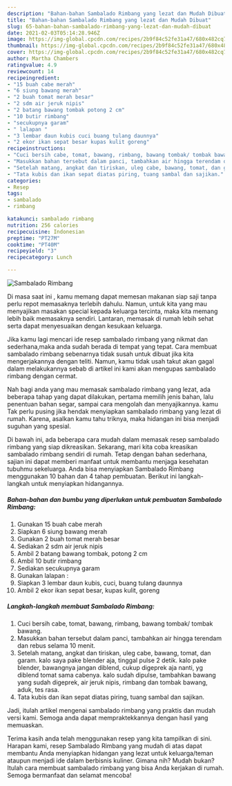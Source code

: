 ```yaml
---
description: "Bahan-bahan Sambalado Rimbang yang lezat dan Mudah Dibuat"
title: "Bahan-bahan Sambalado Rimbang yang lezat dan Mudah Dibuat"
slug: 65-bahan-bahan-sambalado-rimbang-yang-lezat-dan-mudah-dibuat
date: 2021-02-03T05:14:28.946Z
image: https://img-global.cpcdn.com/recipes/2b9f84c52fe31a47/680x482cq70/sambalado-rimbang-foto-resep-utama.jpg
thumbnail: https://img-global.cpcdn.com/recipes/2b9f84c52fe31a47/680x482cq70/sambalado-rimbang-foto-resep-utama.jpg
cover: https://img-global.cpcdn.com/recipes/2b9f84c52fe31a47/680x482cq70/sambalado-rimbang-foto-resep-utama.jpg
author: Martha Chambers
ratingvalue: 4.9
reviewcount: 14
recipeingredient:
- "15 buah cabe merah"
- "6 siung bawang merah"
- "2 buah tomat merah besar"
- "2 sdm air jeruk nipis"
- "2 batang bawang tombak potong 2 cm"
- "10 butir rimbang"
- "secukupnya garam"
- " lalapan "
- "3 lembar daun kubis cuci buang tulang daunnya"
- "2 ekor ikan sepat besar kupas kulit goreng"
recipeinstructions:
- "Cuci bersih cabe, tomat, bawang, rimbang, bawang tombak/ tombak bawang."
- "Masukkan bahan tersebut dalam panci, tambahkan air hingga terendam dan rebus selama 10 menit."
- "Setelah matang, angkat dan tiriskan, uleg cabe, bawang, tomat, dan garam. kalo saya pake blender aja, tinggal pulse 2 detik. kalo pake blender, bawangnya jangan diblend, cukup digeprek aja nanti, yg diblend tomat sama cabenya. kalo sudah dipulse, tambahkan bawang yang sudah digeprek, air jeruk nipis, rimbang dan tombak bawang, aduk, tes rasa."
- "Tata kubis dan ikan sepat diatas piring, tuang sambal dan sajikan."
categories:
- Resep
tags:
- sambalado
- rimbang

katakunci: sambalado rimbang 
nutrition: 256 calories
recipecuisine: Indonesian
preptime: "PT27M"
cooktime: "PT40M"
recipeyield: "3"
recipecategory: Lunch

---
```



![Sambalado Rimbang](https://img-global.cpcdn.com/recipes/2b9f84c52fe31a47/680x482cq70/sambalado-rimbang-foto-resep-utama.jpg)

Di masa  saat ini , kamu memang dapat memesan makanan siap saji tanpa perlu repot memasaknya terlebih dahulu. Namun, untuk kita yang mau menyajikan masakan special kepada keluarga tercinta, maka kita memang lebih baik memasaknya sendiri. Lantaran, memasak di rumah lebih sehat serta dapat menyesuaikan dengan kesukaan keluarga.

Jika kamu lagi mencari ide resep sambalado rimbang yang nikmat dan sederhana,maka anda sudah berada di tempat yang tepat. Cara membuat sambalado rimbang  sebenarnya tidak susah untuk dibuat jika kita mengerjakannya dengan teliti. Namun, kamu tidak usah takut akan gagal dalam melakukannya 
sebab di artikel ini kami akan mengupas sambalado rimbang dengan cermat.  



Nah bagi anda yang mau memasak sambalado rimbang yang lezat, ada beberapa tahap yang dapat dilakukan, pertama memilih jenis bahan, lalu penentuan bahan segar, sampai cara mengolah dan menyajikannya. kamu Tak perlu pusing jika hendak menyiapkan sambalado rimbang yang lezat di rumah. Karena, asalkan kamu  tahu triknya, maka hidangan ini bisa menjadi suguhan yang spesial.

Di bawah ini, ada beberapa cara mudah dalam memasak resep sambalado rimbang yang siap dikreasikan. Sekarang, mari kita coba kreasikan sambalado rimbang sendiri di rumah. Tetap dengan bahan sederhana, sajian ini dapat memberi manfaat untuk membantu menjaga kesehatan tubuhmu sekeluarga. Anda bisa menyiapkan Sambalado Rimbang menggunakan 10 bahan dan 4 tahap pembuatan. Berikut ini langkah-langkah untuk menyiapkan hidangannya.

<!--inarticleads1-->

##### Bahan-bahan dan bumbu yang diperlukan untuk pembuatan Sambalado Rimbang:

1. Gunakan 15 buah cabe merah
1. Siapkan 6 siung bawang merah
1. Gunakan 2 buah tomat merah besar
1. Sediakan 2 sdm air jeruk nipis
1. Ambil 2 batang bawang tombak, potong 2 cm
1. Ambil 10 butir rimbang
1. Sediakan secukupnya garam
1. Gunakan  lalapan :
1. Siapkan 3 lembar daun kubis, cuci, buang tulang daunnya
1. Ambil 2 ekor ikan sepat besar, kupas kulit, goreng




<!--inarticleads2-->

##### Langkah-langkah membuat Sambalado Rimbang:

1. Cuci bersih cabe, tomat, bawang, rimbang, bawang tombak/ tombak bawang.
1. Masukkan bahan tersebut dalam panci, tambahkan air hingga terendam dan rebus selama 10 menit.
1. Setelah matang, angkat dan tiriskan, uleg cabe, bawang, tomat, dan garam. kalo saya pake blender aja, tinggal pulse 2 detik. kalo pake blender, bawangnya jangan diblend, cukup digeprek aja nanti, yg diblend tomat sama cabenya. kalo sudah dipulse, tambahkan bawang yang sudah digeprek, air jeruk nipis, rimbang dan tombak bawang, aduk, tes rasa.
1. Tata kubis dan ikan sepat diatas piring, tuang sambal dan sajikan.




Jadi, itulah artikel mengenai  sambalado rimbang  yang praktis dan mudah versi kami. Semoga anda dapat mempraktekkannya dengan hasil yang memuaskan. 

Terima kasih anda telah menggunakan resep yang kita tampilkan di sini. Harapan kami, resep  Sambalado Rimbang yang mudah di atas dapat membantu Anda menyiapkan hidangan yang lezat untuk keluarga/teman ataupun menjadi ide dalam berbisnis kuliner. Gimana nih? Mudah bukan? Itulah cara membuat sambalado rimbang yang bisa Anda kerjakan di rumah. Semoga bermanfaat dan selamat mencoba!

